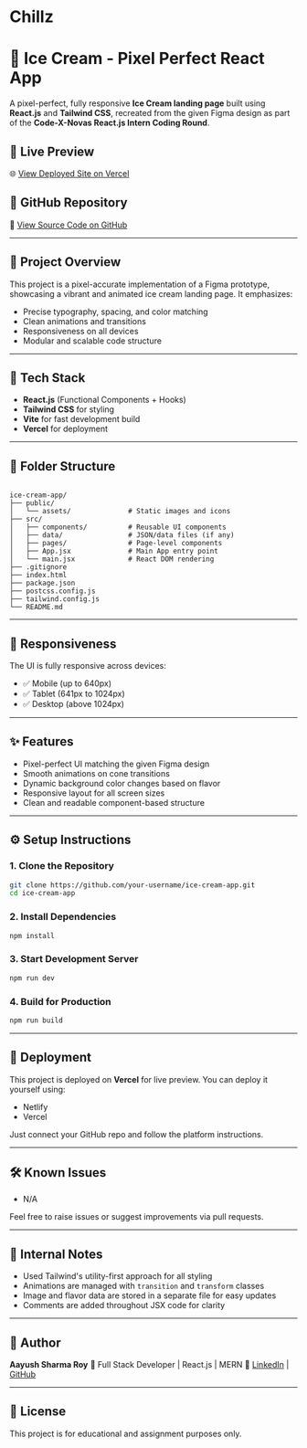 
# Chillz


# 🍦 Ice Cream - Pixel Perfect React App

A pixel-perfect, fully responsive **Ice Cream landing page** built using **React.js** and **Tailwind CSS**, recreated from the given Figma design as part of the **Code-X-Novas React.js Intern Coding Round**.

## 📸 Live Preview

🌐 [View Deployed Site on Vercel](https://your-live-link.vercel.app)

## 📁 GitHub Repository

🔗 [View Source Code on GitHub](https://github.com/your-username/ice-cream-app)

---

## 📌 Project Overview

This project is a pixel-accurate implementation of a Figma prototype, showcasing a vibrant and animated ice cream landing page. It emphasizes:

- Precise typography, spacing, and color matching
- Clean animations and transitions
- Responsiveness on all devices
- Modular and scalable code structure

---

## 🚀 Tech Stack

- **React.js** (Functional Components + Hooks)
- **Tailwind CSS** for styling
- **Vite** for fast development build
- **Vercel** for deployment

---

## 🧱 Folder Structure

```

ice-cream-app/
├── public/
│   └── assets/              # Static images and icons
├── src/
│   ├── components/          # Reusable UI components
│   ├── data/                # JSON/data files (if any)
│   ├── pages/               # Page-level components
│   ├── App.jsx              # Main App entry point
│   └── main.jsx             # React DOM rendering
├── .gitignore
├── index.html
├── package.json
├── postcss.config.js
├── tailwind.config.js
└── README.md

````

---

## 📱 Responsiveness

The UI is fully responsive across devices:

- ✅ Mobile (up to 640px)
- ✅ Tablet (641px to 1024px)
- ✅ Desktop (above 1024px)

---

## ✨ Features

- Pixel-perfect UI matching the given Figma design
- Smooth animations on cone transitions
- Dynamic background color changes based on flavor
- Responsive layout for all screen sizes
- Clean and readable component-based structure

---

## ⚙️ Setup Instructions

### 1. Clone the Repository

```bash
git clone https://github.com/your-username/ice-cream-app.git
cd ice-cream-app
````

### 2. Install Dependencies

```bash
npm install
```

### 3. Start Development Server

```bash
npm run dev
```

### 4. Build for Production

```bash
npm run build
```

---

## 🔄 Deployment

This project is deployed on **Vercel** for live preview. You can deploy it yourself using:

* Netlify
* Vercel

Just connect your GitHub repo and follow the platform instructions.

---

## 🛠️ Known Issues

* N/A

Feel free to raise issues or suggest improvements via pull requests.

---

## 🧠 Internal Notes

* Used Tailwind's utility-first approach for all styling
* Animations are managed with `transition` and `transform` classes
* Image and flavor data are stored in a separate file for easy updates
* Comments are added throughout JSX code for clarity

---

## 🙌 Author

**Aayush Sharma Roy**
💼 Full Stack Developer | React.js | MERN
🔗 [LinkedIn](https://www.linkedin.com/in/aayush-sharma-roy-30a354242) | [GitHub](https://github.com/Aayush-Roy)

---

## 📄 License

This project is for educational and assignment purposes only.

```

